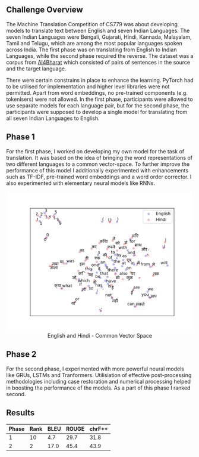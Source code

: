## Challenge Overview
The Machine Translation Competition of CS779 was about developing models to translate text between English and seven Indian Languages. The seven Indian Languages were Bengali, Gujarati, Hindi, Kannada, Malayalam, Tamil and Telugu, which are among the most popular languages spoken across India. The first phase was on translating from English to Indian Languages, while the second phase required the reverse. The dataset was a corpus from [AI4Bharat](https://ai4bharat.iitm.ac.in/) which consisted of pairs of sentences in the source and the target language.

There were certain constrains in place to enhance the learning. PyTorch had to be utilised for implementation and higher level libraries were not permitted. Apart from word embeddings, no pre-trained components (e.g. tokenisers) were not allowed. In the first phase, participants were allowed to use separate models for each language pair, but for the second phase, the participants were supposed to develop a single model for translating from all seven Indian Languages to English.

## Phase 1
For the first phase, I worked on developing my own model for the task of translation. It was based on the idea of bringing the word representations of two different languages to a common vector-space. To further improve the performance of this model I additionally experimented with enhancements such as TF-IDF, pre-trained word embeddings and a word order corrector. I also experimented with elementary neural models like RNNs.

<p align="center">
  <img src="images/eng_and_hin_vec_space.png" width='500' text-align='center'><br>
  English and Hindi - Common Vector Space
</p>

## Phase 2
For the second phase, I experimented with more powerful neural models like GRUs, LSTMs and Tranformers. Utilisiation of effective post-processing methodologies including case restoration and numerical processing helped in boosting the performance of the models. As a part of this phase I ranked second.

## Results

| **Phase** | **Rank** | **BLEU** | **ROUGE** | **chrF++** |
|-------|------|------|-------|--------|
| 1     | 10   | 4.7  | 29.7  | 31.8   |
| 2     | 2    | 17.0 | 45.4  | 43.9   |